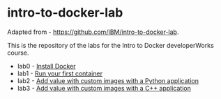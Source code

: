 # intro-to-docker-lab

Adapted from - https://github.com/IBM/intro-to-docker-lab.

This is the repository of the labs for the Intro to Docker developerWorks course.

- lab0 - [Install Docker](lab0.md)
- lab1 - [Run your first container](lab1.md)
- lab2 - [Add value with custom images with a Python application](lab2.md)
- lab3 - [Add value with custom images with a C++ application](lab3.md)

